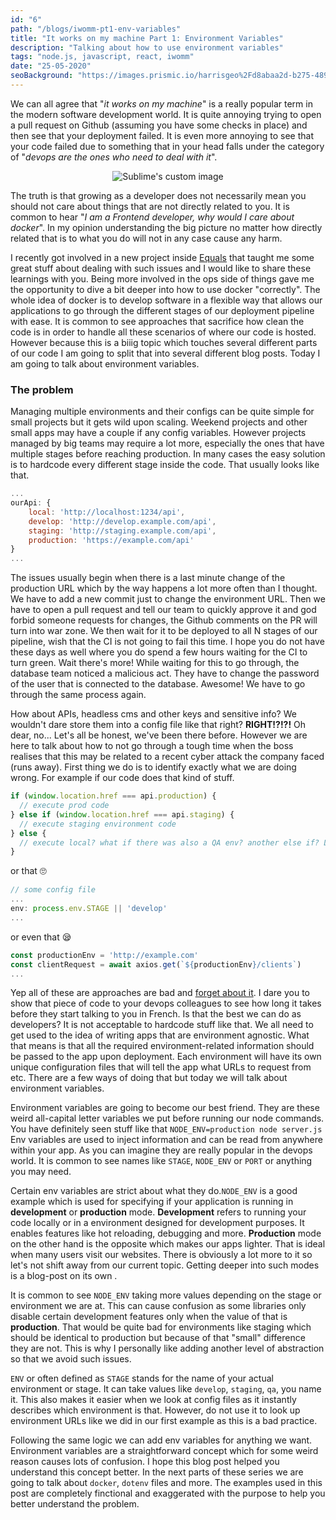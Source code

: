 ```yaml
---
id: "6"
path: "/blogs/iwomm-pt1-env-variables"
title: "It works on my machine Part 1: Environment Variables"
description: "Talking about how to use environment variables"
tags: "node.js, javascript, react, iwomm"
date: "25-05-2020"
seoBackground: "https://images.prismic.io/harrisgeo%2Fd8abaa2d-b275-4896-a887-bd3263774172_me-snow.jpg?auto=compress,format"
---
```


We can all agree that "_it works on my machine_" is a really popular term in the modern software development world. It is quite annoying trying to open a pull request on Github (assuming you have some checks in place) and then see that your deployment failed. It is even more annoying to see that your code failed due to something that in your head falls under the category of "_devops are the ones who need to deal with it_".

<p align="center">
  <img src="https://external-preview.redd.it/aR6WdUcsrEgld5xUlglgKX_0sC_NlryCPTXIHk5qdu8.jpg?auto=webp&s=5fe64dd318eec71711d87805d43def2765dd83cd
" alt="Sublime's custom image"/>
</p>

The truth is that growing as a developer does not necessarily mean you should not care about things that are not directly related to you. It is common to hear "_I am a Frontend developer, why would I care about docker_". In my opinion understanding the big picture no matter how directly related that is to what you do will not in any case cause any harm.

I recently got involved in a new project inside [Equals](https://equalsmoney.com) that taught me some great stuff about dealing with such issues and I would like to share these learnings with you. Being more involved in the ops side of things gave me the opportunity to dive a bit deeper into how to use docker "correctly". The whole idea of docker is to develop software in a flexible way that allows our applications to go through the different stages of our deployment pipeline with ease. It is common to see approaches that sacrifice how clean the code is in order to handle all these scenarios of where our code is hosted. However because this is a biiig topic which touches several different parts of our code I am going to split that into several different blog posts. Today I am going to talk about environment variables.

### The problem

Managing multiple environments and their configs can be quite simple for small projects but it gets wild upon scaling. Weekend projects and other small apps may have a couple if any config variables. However projects managed by big teams may require a lot more, especially the ones that have multiple stages before reaching production. In many cases the easy solution is to hardcode every different stage inside the code. That usually looks like that.

```js
...
ourApi: {
	local: 'http://localhost:1234/api',
	develop: 'http://develop.example.com/api',
	staging: 'http://staging.example.com/api',
	production: 'https://example.com/api'
}
...
```

The issues usually begin when there is a last minute change of the production URL which by the way happens a lot more often than I thought. We have to add a new commit just to change the environment URL. Then we have to open a pull request and tell our team to quickly approve it and god forbid someone requests for changes, the Github comments on the PR will turn into war zone. We then wait for it to be deployed to all N stages of our pipeline, wish that the CI is not going to fail this time. I hope you do not have these days as well where you do spend a few hours waiting for the CI to turn green. Wait there's more! While waiting for this to go through, the database team noticed a malicious act. They have to change the password of the user that is connected to the database. Awesome! We have to go through the same process again.

How about APIs, headless cms and other keys and sensitive info? We wouldn't dare store them into a config file like that right? **RIGHT!?!?!** Oh dear, no... Let's all be honest, we've been there before. However we are here to talk about how to not go through a tough time when the boss realises that this may be related to a recent cyber attack the company faced (runs away). First thing we do is to identify exactly what we are doing wrong. For example if our code does that kind of stuff.

```js
if (window.location.href === api.production) {
  // execute prod code
} else if (window.location.href === api.staging) {
  // execute staging environment code
} else {
  // execute local? what if there was also a QA env? another else if? LMFAO
}
```

or that 🙄

```js
// some config file
...
env: process.env.STAGE || 'develop'
...
```

or even that 😪

```js
const productionEnv = 'http://example.com'
const clientRequest = await axios.get(`${productionEnv}/clients`)
...
```

Yep all of these are approaches are bad and [forget about it](https://media1.tenor.com/images/1b5bb2802d4c90a6ba4e01fa6b359342/tenor.gif?itemid=13116595). I dare you to show that piece of code to your devops colleagues to see how long it takes before they start talking to you in French. Is that the best we can do as developers? It is not acceptable to hardcode stuff like that. We all need to get used to the idea of writing apps that are environment agnostic. What that means is that all the required environment-related information should be passed to the app upon deployment. Each environment will have its own unique configuration files that will tell the app what URLs to request from etc. There are a few ways of doing that but today we will talk about environment variables.

Environment variables are going to become our best friend. They are these weird all-capital letter variables we put before running our node commands. You have definitely seen stuff like that `NODE_ENV=production node server.js` Env variables are used to inject information and can be read from anywhere within your app. As you can imagine they are really popular in the devops world. It is common to see names like `STAGE`, `NODE_ENV` or `PORT` or anything you may need.

Certain env variables are strict about what they do.`NODE_ENV` is a good example which is used for specifying if your application is running in **development** or **production** mode. **Development** refers to running your code locally or in a environment designed for development purposes. It enables features like hot reloading, debugging and more. **Production** mode on the other hand is the opposite which makes our apps lighter. That is ideal when many users visit our websites. There is obviously a lot more to it so let's not shift away from our current topic. Getting deeper into such modes is a blog-post on its own
.

It is common to see `NODE_ENV` taking more values depending on the stage or environment we are at. This can cause confusion as some libraries only disable certain development features only when the value of that is **production**. That would be quite bad for environments like staging which should be identical to production but because of that "small" difference they are not. This is why I personally like adding another level of abstraction so that we avoid such issues.

`ENV` or often defined as `STAGE` stands for the name of your actual environment or stage. It can take values like `develop`, `staging`, `qa`, you name it. This also makes it easier when we look at config files as it instantly describes which environment is that. However, do not use it to look up environment URLs like we did in our first example as this is a bad practice.

Following the same logic we can add env variables for anything we want. Environment variables are a straightforward concept which for some weird reason causes lots of confusion. I hope this blog post helped you understand this concept better. In the next parts of these series we are going to talk about `docker`, `dotenv` files and more. The examples used in this post are completely finctional and exaggerated with the purpose to help you better understand the problem.
